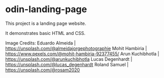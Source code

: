 # odin-landing-page

This project is a landing page website.

It demonstrates basic HTML and CSS.

Image Credits:
Eduardo Almeida  | https://unsplash.com/@almeidajorgephotographie
Mohit Hambiria   | https://www.pexels.com/@mohit-hambiria-92377455/
Arun Kuchibhotla | https://unsplash.com/@arunkuchibhotla
Lucas Degenhardt | https://unsplash.com/@lucas_degenhardt
Roland Samuel    | https://unsplash.com/@rosam2020
